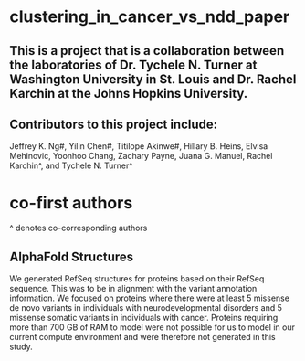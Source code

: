 # clustering_in_cancer_vs_ndd_paper

## This is a project that is a collaboration between the laboratories of Dr. Tychele N. Turner at Washington University in St. Louis and Dr. Rachel Karchin at the Johns Hopkins University. 

## Contributors to this project include:
Jeffrey K. Ng#, Yilin Chen#, Titilope Akinwe#, Hillary B. Heins, Elvisa Mehinovic, Yoonhoo Chang, Zachary Payne, Juana G. Manuel, Rachel Karchin^, and Tychele N. Turner^

 # co-first authors
^ denotes co-corresponding authors

## AlphaFold Structures
We generated RefSeq structures for proteins based on their RefSeq sequence. This was to be in alignment with the variant annotation information. We focused on proteins where there were at least 5 missense de novo variants in individuals with neurodevelopmental disorders and 5 missense somatic variants in individuals with cancer. Proteins requiring more than 700 GB of RAM to model were not possible for us to model in our current compute environment and were therefore not generated in this study.


